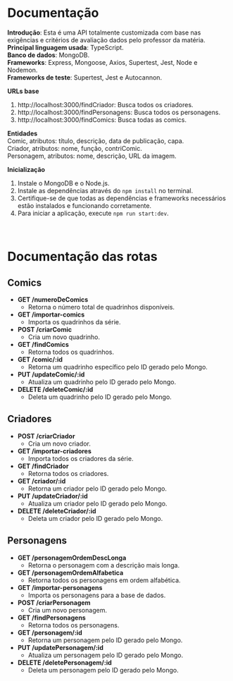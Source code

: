 # Documentação 
**Introdução**: Esta é uma API totalmente customizada com base nas exigências e critérios de avaliação dados pelo professor da matéria.  
**Principal linguagem usada**: TypeScript.  
**Banco de dados**: MongoDB.  
**Frameworks**: Express, Mongoose, Axios, Supertest, Jest, Node e Nodemon.  
**Frameworks de teste**: Supertest, Jest e Autocannon.  

**URLs base**
1. http://localhost:3000/findCriador: Busca todos os criadores.
2. http://localhost:3000/findPersonagens: Busca todos os personagens.
3. http://localhost:3000/findComics: Busca todas as comics.

**Entidades**  
Comic, atributos: título, descrição, data de publicação, capa.  
Criador, atributos: nome, função, contriComic.  
Personagem, atributos: nome, descrição, URL da imagem.  

**Inicialização**
1. Instale o MongoDB e o Node.js.
2. Instale as dependências através do `npm install` no terminal.
3. Certifique-se de que todas as dependências e frameworks necessários estão instalados e funcionando corretamente.
4. Para iniciar a aplicação, execute `npm run start:dev`.<br><br><br>

# Documentação das rotas

## Comics
- **GET /numeroDeComics**
  - Retorna o número total de quadrinhos disponíveis.
- **GET /importar-comics**
  - Importa os quadrinhos da série.
- **POST /criarComic**
  - Cria um novo quadrinho.
- **GET /findComics**
  - Retorna todos os quadrinhos.
- **GET /comic/:id**
  - Retorna um quadrinho específico pelo ID gerado pelo Mongo.
- **PUT /updateComic/:id**
  - Atualiza um quadrinho pelo ID gerado pelo Mongo.
- **DELETE /deleteComic/:id**
  - Deleta um quadrinho pelo ID gerado pelo Mongo.

## Criadores 
- **POST /criarCriador**
  - Cria um novo criador.
- **GET /importar-criadores**
  - Importa todos os criadores da série.
- **GET /findCriador**
  - Retorna todos os criadores.
- **GET /criador/:id**
  - Retorna um criador pelo ID gerado pelo Mongo.
- **PUT /updateCriador/:id**
  - Atualiza um criador pelo ID gerado pelo Mongo.
- **DELETE /deleteCriador/:id**
  - Deleta um criador pelo ID gerado pelo Mongo.

## Personagens 
- **GET /personagemOrdemDescLonga**
  - Retorna o personagem com a descrição mais longa.
- **GET /personagemOrdemAlfabetica**
  - Retorna todos os personagens em ordem alfabética.
- **GET /importar-personagens**
  - Importa os personagens para a base de dados.
- **POST /criarPersonagem**
  - Cria um novo personagem.
- **GET /findPersonagens**
  - Retorna todos os personagens.
- **GET /personagem/:id**
  - Retorna um personagem pelo ID gerado pelo Mongo.
- **PUT /updatePersonagem/:id**
  - Atualiza um personagem pelo ID gerado pelo Mongo.
- **DELETE /deletePersonagem/:id**
  - Deleta um personagem pelo ID gerado pelo Mongo.
